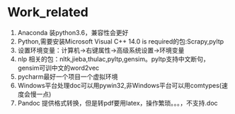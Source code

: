 # Work_related

1. Anaconda 装python3.6，兼容性会更好
2. Python,需要安装Microsoft Visual C++ 14.0 is required的包:Scrapy,pyltp
3. 设置环境变量：计算机->右键属性->高级系统设置->环境变量
4. nlp 相关的包：nltk,jieba,thulac,pyltp,gensim。pyltp支持中文断句，gensim可训中文的word2vec
5. pycharm最好一个项目一个虚拟环境
6. Windows平台处理doc可以用pywin32,非Windows平台可以用comtypes(速度会慢一点)
7. Pandoc 提供格式转换，但是转pdf要用latex，操作繁琐。。。，不支持.doc
